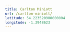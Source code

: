 ```yaml
---
title: Carlton Miniott
url: /carlton-miniott/
latitude: 54.223520900000004
longitude: -1.3948623
---
```

